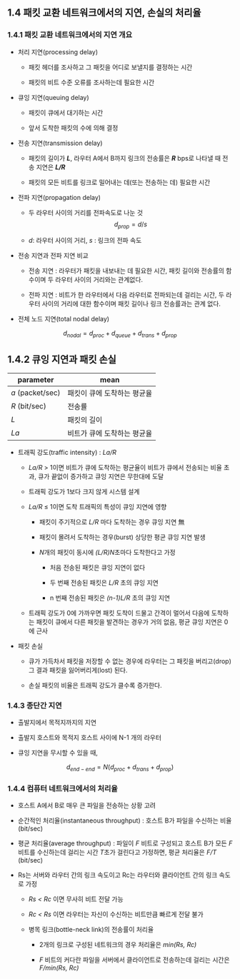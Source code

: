 ## 1.4 패킷 교환 네트워크에서의 지연, 손실의 처리율
### 1.4.1 패킷 교환 네트워크에서의 지연 개요
* 처리 지연(processing delay)

  * 패킷 헤더를 조사하고 그 패킷을 어디로 보낼지를 결정하는 시간
  
  * 패킷의 비트 수준 오류를 조사하는데 필요한 시간

* 큐잉 지연(queuing delay)

  * 패킷이 큐에서 대기하는 시간
  
  * 앞서 도착한 패킷의 수에 의해 결정

* 전송 지연(transmission delay)

  * 패킷의 길이가 ***L***, 라우터 A에서 B까지 링크의 전송률은 ***R*** bps로 나타낼 때 전송 지연은 ***L/R***
  
  * 패킷의 모든 비트를 링크로 밀어내는 데(또는 전송하는 데) 필요한 시간

* 전파 지연(propagation delay)

  * 두 라우터 사이의 거리를 전파속도로 나눈 것
    $$
    d_{prop}=d/s
    $$

  * *d*:  라우터 사이의 거리, *s* : 링크의 전파 속도
  
* 전송 지연과 전파 지연 비교

  * 전송 지연 : 라우터가 패킷을 내보내는 데 필요한 시간, 패킷 길이와 전송률의 함수이며 두 라우터 사이의 거리와는 관계없다.

  * 전파 지연 : 비트가 한 라우터에서 다음 라우터로 전파되는데 걸리는 시간, 두 라우터 사이의 거리에 대한 함수이며 패킷 길이나 링크 전송률과는 관계 없다.

* 전체 노드 지연(total nodal delay)

$$
d_{nodal} = d_{proc} + d_{queue} + d_{trans} + d_{prop}
$$

## 1.4.2 큐잉 지연과 패킷 손실

| parameter        | mean                        |
  | ---------------------------------- | ---- |
  | *a* (packet/sec) | 패킷이 큐에 도착하는 평균율 |
  | *R* (bit/sec)                      | 전송률 |
  | *L*                 |    패킷의 길이    |
  | *La*  |  비트가 큐에 도착하는 평균율    |

* 트래픽 강도(traffic intensity) : *La/R*

  * *La/R* > 1이면 비트가 큐에 도착하는 평균율이 비트가 큐에서 전송되는 비율 초과, 큐가 끝없이 증가하고 큐잉 지연은 무한대에 도달
  
  * 트래픽 강도가 1보다 크지 않게 시스템 설계
  
  * *La/R* ≤ 1이면 도착 트래픽의 특성이 큐잉 지연에 영향
  
    * 패킷이 주기적으로 *L/R* 마다 도착하는 경우 큐잉 지연 無
    
    * 패킷이 몰려서 도착하는 경우(burst) 상당한 평균 큐잉 지연 발생
    
    * *N*개의 패킷이 동시에 *(L/R)N*초마다 도착한다고 가정
    
      * 처음 전송된 패킷은 큐잉 지연이 없다
      
      * 두 번째 전송된 패킷은 *L/R* 초의 큐잉 지연
      
      * n 번째 전송된 패킷은 *(n-1)L/R* 초의 큐잉 지연
      
  * 트래픽 강도가 0에 가까우면 패킷 도착이 드물고 간격이 멀어서 다음에 도착하는 패킷이 큐에서 다른 패킷을 발견하는 경우가 거의 없음, 평균 큐잉 지연은 0에 근사

* 패킷 손실

  * 큐가 가득차서 패킷을 저장할 수 없는 경우에 라우터는 그 패킷을 버리고(drop) 그 결과 패킷을 잃어버리게(lost) 된다.

  * 손실 패킷의 비율은 트래픽 강도가 클수록 증가한다.

### 1.4.3 종단간 지연

* 출발지에서 목적지까지의 지연

* 출발지 호스트와 목적지 호스트 사이에 N-1 개의 라우터

* 큐잉 지연을 무시할 수 있을 때,

$$
d_{end-end} = N(d_{proc} +  d_{trans} + d_{prop})
$$

### 1.4.4 컴퓨터 네트워크에서의 처리율

* 호스트 A에서 B로 매우 큰 파일을 전송하는 상황 고려

* 순간적인 처리율(instantaneous throughput) : 호스트 B가 파일을 수신하는 비율(bit/sec)

* 평균 처리율(average throughput) : 파일이 *F* 비트로 구성되고 호스트 B가 모든 *F* 비트를 수신하는데 걸리는 시간 *T*초가 걸린다고 가정하면, 평균 처리율은 *F/T* (bit/sec)

* Rs는 서버와 라우터 간의 링크 속도이고 Rc는 라우터와 클라이언트 간의 링크 속도로 가정

  * *Rs < Rc* 이면 무사히 비트 전달 가능
  
  * *Rc < Rs* 이면 라우터는 자신이 수신하는 비트만큼 빠르게 전달 불가
  
  * 병목 링크(bottle-neck link)의 전송률이 처리율
  
    * 2개의 링크로 구성된 네트워크의 경우 처리율은 *min(Rs, Rc)*
    
    * *F* 비트의 커다란 파일을 서버에서 클라이언트로 전송하는데 걸리는 시간은 *F/min(Rs, Rc)*
